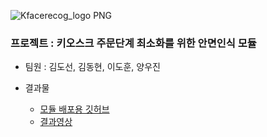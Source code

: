 ![Kfacerecog_logo PNG](https://github.com/ehtjsv2/-KNUCapstoneDesignProject2/assets/79188587/f7772e43-40ea-446c-8d68-59b057b10dbd)

### 프로젝트 : 키오스크 주문단계 최소화를 위한 안면인식 모듈
* 팀원 : 김도선, 김동현, 이도훈, 양우진

* 결과물 
  * [모듈 배포용 깃허브](https://github.com/ehtjsv2/KFaceRecognition/tree/main#creators)
  * [결과영상]()

